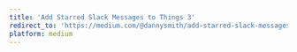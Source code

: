 ```yaml
---
title: 'Add Starred Slack Messages to Things 3'
redirect_to: 'https://medium.com/@dannysmith/add-starred-slack-messages-to-things-3-877d8e974f21'
platform: medium
---
```

